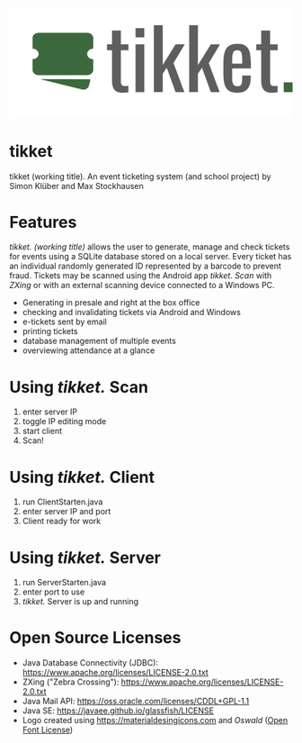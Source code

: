 ![custom logo](app/src/main/res/drawable/grosseslogo.png)

# tikket
tikket (working title). An event ticketing system  (and school project) by Simon Klüber and Max Stockhausen 

# Features

_tikket. (working title)_ allows the user to generate, manage and check tickets for events using a SQLite database stored on a local server.
Every ticket has an individual randomly generated ID represented by a barcode to prevent fraud. Tickets may be scanned using the Android app _tikket. Scan_ with _ZXing_ or with an external scanning device connected to a Windows PC. 

* Generating in presale and right at the box office
* checking and invalidating tickets via Android and Windows
* e-tickets sent by email
* printing tickets
* database management of multiple events
* overviewing attendance at a glance



# Using _tikket._ Scan
1. enter server IP
2. toggle IP editing mode
3. start client
4. Scan!

# Using _tikket._ Client
1. run ClientStarten.java
2. enter server IP and port
3. Client ready for work

# Using _tikket._ Server
1. run ServerStarten.java
2. enter port to use
3. _tikket._ Server is up and running

# Open Source Licenses
* Java Database Connectivity (JDBC): https://www.apache.org/licenses/LICENSE-2.0.txt
* ZXing ("Zebra Crossing"): https://www.apache.org/licenses/LICENSE-2.0.txt
* Java Mail API: https://oss.oracle.com/licenses/CDDL+GPL-1.1
* Java SE: https://javaee.github.io/glassfish/LICENSE
* Logo created using https://materialdesingicons.com and _Oswald_ ([Open Font License](http://scripts.sil.org/cms/scripts/page.php?site_id=nrsi&id=OFL_web))
